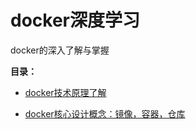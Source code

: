 # docker深度学习
docker的深入了解与掌握

**目录：**

- [docker技术原理了解](1.Docker技术原理.md)

- [docker核心设计概念：镜像，容器，仓库](2.Docker容器、镜像、仓库.md)


